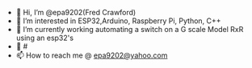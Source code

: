 - 👋 Hi, I’m @epa9202(Fred Crawford)
- 👀 I’m interested in ESP32,Arduino, Raspberry Pi, Python, C++
- 🌱 I’m currently working automating a switch on a G scale Model RxR using an esp32's
- 💞️ #
- 📫 How to reach me @ epa9202@yahoo.com 

<!---
epa9202/epa9202 is a ✨ special ✨ repository because its `README.md` (this file) appears on your GitHub profile.
You can click the Preview link to take a look at your changes.
--->
